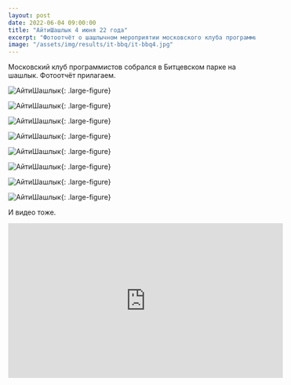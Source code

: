 ```yaml
---
layout: post
date: 2022-06-04 09:00:00
title: "АйтиШашлык 4 июня 22 года"
excerpt: "Фотоотчёт о шашлычном мероприятии московского клуба программистов."
image: "/assets/img/results/it-bbq/it-bbq4.jpg"
---
```


Московский клуб программистов собрался в Битцевском парке на шашлык. Фотоотчёт прилагаем.

![АйтиШашлык ](/assets/img/results/it-bbq/it-bbq1.jpg){: .large-figure}

![АйтиШашлык ](/assets/img/results/it-bbq/it-bbq2.jpg){: .large-figure}

![АйтиШашлык ](/assets/img/results/it-bbq/it-bbq3.jpg){: .large-figure}

![АйтиШашлык ](/assets/img/results/it-bbq/it-bbq4.jpg){: .large-figure}

![АйтиШашлык ](/assets/img/results/it-bbq/it-bbq5.jpg){: .large-figure}

![АйтиШашлык ](/assets/img/results/it-bbq/it-bbq6.jpg){: .large-figure}

![АйтиШашлык ](/assets/img/results/it-bbq/it-bbq7.jpg){: .large-figure}

![АйтиШашлык ](/assets/img/results/it-bbq/it-bbq8.jpg){: .large-figure}

И видео тоже.

<div class="video">
    <iframe width="560" height="315" src="https://www.youtube.com/embed/8muFL5Vr7As" title="YouTube video player" frameborder="0" allow="accelerometer; autoplay; clipboard-write; encrypted-media; gyroscope; picture-in-picture" allowfullscreen></iframe>
</div>
